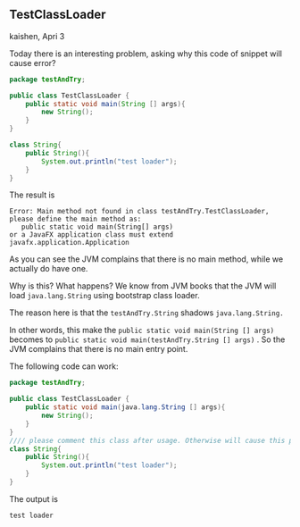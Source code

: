 ## TestClassLoader

kaishen, Apri 3

Today there is an interesting problem, asking why this code of snippet will cause error?

```java
package testAndTry;

public class TestClassLoader {
	public static void main(String [] args){
		new String();
	}
}

class String{
	public String(){
		System.out.println("test loader");
	}
}
```

The result is 

```
Error: Main method not found in class testAndTry.TestClassLoader, please define the main method as:
   public static void main(String[] args)
or a JavaFX application class must extend javafx.application.Application
```

As you can see the JVM complains that there is no main method, while we actually do have one.

Why is this? What happens? We know from JVM books that the JVM will load `java.lang.String` using bootstrap class loader. 

The reason here is that the `testAndTry.String` shadows `java.lang.String.`

In other words, this make the `public static void main(String [] args)` becomes to `public static void main(testAndTry.String [] args)` . So the JVM complains that there is no main entry point.

The following code can work:

```java
package testAndTry;

public class TestClassLoader {
	public static void main(java.lang.String [] args){
		new String();
	}
}
//// please comment this class after usage. Otherwise will cause this package wrong.
class String{
	public String(){
		System.out.println("test loader");
	}
}
```

The output is 

```
test loader
```

